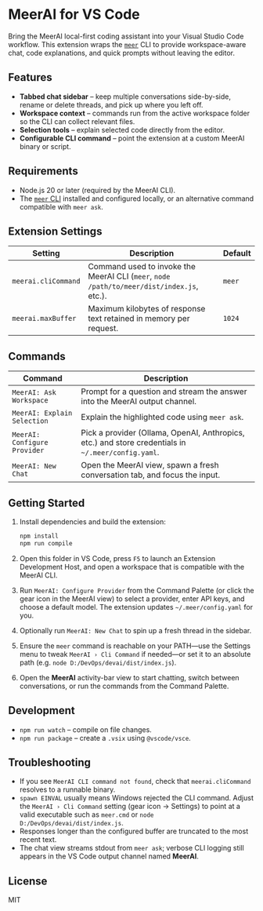 # MeerAI for VS Code

Bring the MeerAI local-first coding assistant into your Visual Studio Code workflow. This extension wraps the [`meer`](https://github.com/meer-ai/meer) CLI to provide workspace-aware chat, code explanations, and quick prompts without leaving the editor.

## Features

- **Tabbed chat sidebar** – keep multiple conversations side-by-side, rename or delete threads, and pick up where you left off.
- **Workspace context** – commands run from the active workspace folder so the CLI can collect relevant files.
- **Selection tools** – explain selected code directly from the editor.
- **Configurable CLI command** – point the extension at a custom MeerAI binary or script.

## Requirements

- Node.js 20 or later (required by the MeerAI CLI).
- The [`meer` CLI](https://github.com/meer-ai/meer) installed and configured locally, or an alternative command compatible with `meer ask`.

## Extension Settings

| Setting | Description | Default |
| --- | --- | --- |
| `meerai.cliCommand` | Command used to invoke the MeerAI CLI (`meer`, `node /path/to/meer/dist/index.js`, etc.). | `meer` |
| `meerai.maxBuffer` | Maximum kilobytes of response text retained in memory per request. | `1024` |

## Commands

| Command | Description |
| --- | --- |
| `MeerAI: Ask Workspace` | Prompt for a question and stream the answer into the MeerAI output channel. |
| `MeerAI: Explain Selection` | Explain the highlighted code using `meer ask`. |
| `MeerAI: Configure Provider` | Pick a provider (Ollama, OpenAI, Anthropics, etc.) and store credentials in `~/.meer/config.yaml`. |
| `MeerAI: New Chat` | Open the MeerAI view, spawn a fresh conversation tab, and focus the input. |

## Getting Started

1. Install dependencies and build the extension:

   ```bash
   npm install
   npm run compile
   ```

2. Open this folder in VS Code, press `F5` to launch an Extension Development Host, and open a workspace that is compatible with the MeerAI CLI.
3. Run `MeerAI: Configure Provider` from the Command Palette (or click the gear icon in the MeerAI view) to select a provider, enter API keys, and choose a default model. The extension updates `~/.meer/config.yaml` for you.
4. Optionally run `MeerAI: New Chat` to spin up a fresh thread in the sidebar.
5. Ensure the `meer` command is reachable on your PATH—use the Settings menu to tweak `MeerAI › Cli Command` if needed—or set it to an absolute path (e.g. `node D:/DevOps/devai/dist/index.js`).
6. Open the **MeerAI** activity-bar view to start chatting, switch between conversations, or run the commands from the Command Palette.

## Development

- `npm run watch` – compile on file changes.
- `npm run package` – create a `.vsix` using `@vscode/vsce`.

## Troubleshooting

- If you see `MeerAI CLI command not found`, check that `meerai.cliCommand` resolves to a runnable binary.
- `spawn EINVAL` usually means Windows rejected the CLI command. Adjust the `MeerAI › Cli Command` setting (gear icon → Settings) to point at a valid executable such as `meer.cmd` or `node D:/DevOps/devai/dist/index.js`.
- Responses longer than the configured buffer are truncated to the most recent text.
- The chat view streams stdout from `meer ask`; verbose CLI logging still appears in the VS Code output channel named **MeerAI**.

## License

MIT
